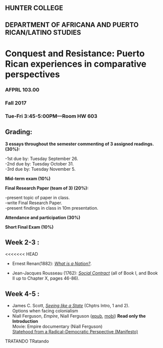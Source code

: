 ## HUNTER COLLEGE
## DEPARTMENT OF AFRICANA AND PUERTO RICAN/LATINO STUDIES
# **Conquest and Resistance: Puerto Rican experiences in comparative perspectives**
### AFPRL 103.00
### Fall 2017
### Tue-Fri 3:45-5:00PM––Room HW 603



## Grading: 

**3 essays throughout the semester commenting of 3 assigned readings. (30%):**  

-1st due by: Tuesday September 26.     
-2nd due by: Tuesday October 31.  
-3rd due by: Tuesday November 5.   

**Mid-term exam (10%)** 

**Final Research Paper (team of 3) (20%):**  

-present topic of paper in class.  
-write Final Research Paper.  
-present findings in class in 10m presentation.  

**Attendance and participation (30%)**

**Short Final Exam (10%)**

## Week 2-3 : ##      
<<<<<<< HEAD
- Ernest Renan(1882): [*What is a Nation?*](https://drive.google.com/open?id=0Bx7dFWXNGLJFUUFBVWk1bEo3SkE). 

- Jean-Jacques Rousseau (1762): [*Social Contract*](https://drive.google.com/open?id=0Bx7dFWXNGLJFc2xIVlh1eWVSb2s) (all of Book I, and Book II up to Chapter X, pages 46-86). 

## Week 4-5 : ##
- James C. Scott, [*Seeing like a State*](https://drive.google.com/open?id=0Bx7dFWXNGLJFVl9UOG9nSHRMNnM) (Chptrs Intro, 1 and 2).  
Options when facing colonialism  
- Niall Ferguson, *Empire*, Niall Ferguson ([epub](https://drive.google.com/file/d/0Bx7dFWXNGLJFenlGWDRqQ3JrRWc/view?usp=sharing), [mobi](https://drive.google.com/file/d/0Bx7dFWXNGLJFODJCT0JxZ0hGUGM/view?usp=sharing)) **Read only the Introduction**   
Movie: Empire documentary (Niall Ferguson)    
[Statehood from a Radical-Democratic Perspective (Manifesto)](https://docs.google.com/document/d/1uwW9i3sWDFwFVInBWyxDFBQ-Hzk5ruGrUQTh1tyhEjg/edit?usp=sharing)


TRATANDO TRatando
